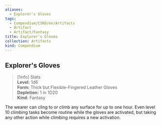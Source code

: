 ```yaml
---
aliases:
  - Explorer's Gloves
tags:
  - Compendium/CSRD/en/Artifacts
  - Artifact
  - Artifact/Fantasy
title: Explorer's Gloves
collection: Artifacts
kind: Compendium
---
```

## Explorer's Gloves  
>[!info] Stats  
> **Level:** 1d6  
> **Form:** Thick but Flexible-Fingered Leather Gloves  
> **Depletion:** 1 in 1D20  
> **Kind:** Fantasy
  
The wearer can cling to or climb any surface for up to one hour. Even level 10 climbing tasks become routine while the gloves are activated, but taking any other action while climbing requires a new activation.